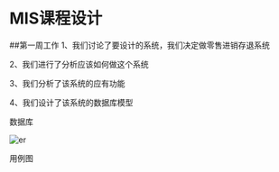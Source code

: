 # MIS课程设计
##第一周工作
1、我们讨论了要设计的系统，我们决定做零售进销存退系统 </p>
2、我们进行了分析应该如何做这个系统</p>
3、我们分析了该系统的应有功能</p>
4、我们设计了该系统的数据库模型</p>
数据库</p>
![er](https://cloud.githubusercontent.com/assets/16076963/20460410/1a742836-af1c-11e6-9bd9-cc70b0997d32.png)</p>
</p>
用例图</p>
